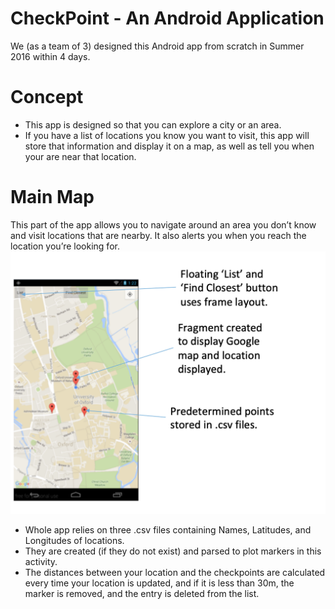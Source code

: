 # CheckPoint - An Android Application
We (as a team of 3) designed this Android app from scratch in Summer 2016 within 4 days.

# Concept
* This app is designed so that you can explore a city or an area.
* If you have a list of locations you know you want to visit, this app will store that information and display it on a map, as well as tell you when your are near that location.

# Main Map
This part of the app allows you to navigate around an area you don’t know and visit locations that are nearby. It also alerts you when you reach the location you’re looking for.
![main map](image/image1.png)

* Whole app relies on three .csv files containing Names, Latitudes, and Longitudes of locations.
* They are created (if they do not exist) and parsed to plot markers in this activity.
* The distances between your location and the checkpoints are calculated every time your location is updated, and if it is less than 30m, the marker is removed, and the entry is deleted from the list.
